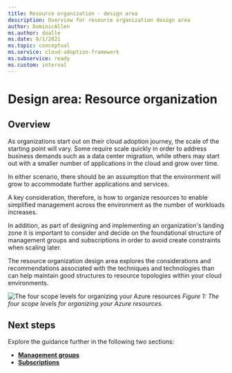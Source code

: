 ```yaml
---
title: Resource organization - design area
description: Overview for resource organization design area
author: DominicAllen
ms.author: doalle
ms.date: 8/1/2021
ms.topic: conceptual
ms.service: cloud-adoption-framework
ms.subservice: ready
ms.custom: internal
---
```


# Design area: Resource organization

## Overview

As organizations start out on their cloud adoption journey, the scale of the starting point will vary.
Some require scale quickly in order to address business demands such as a data center migration, while others may start out with a smaller number of applications in the cloud and grow over time.

In either scenario, there should be an assumption that the environment will grow to accommodate further applications and services.

A key consideration, therefore, is how to organize resources to enable simplified management across the environment as the number of workloads increases.

In addition, as part of designing and implementing an organization's landing zone it is important to consider and decide on the foundational structure of management groups and subscriptions in order to avoid create constraints when scaling later.

The resource organization design area explores the considerations and recommendations associated with the techniques and technologies than can help maintain good structures to resource topologies within your cloud environments.

![The four scope levels for organizing your Azure resources](../azure-setup-guide/media/organize-resources/scope-levels.png)
*Figure 1: The four scope levels for organizing your Azure resources.*

## Next steps

Explore the guidance further in the following two sections:

- [**Management groups**](./resource-org-management-groups.md)
- [**Subscriptions**](./resource-org-subscriptions.md)